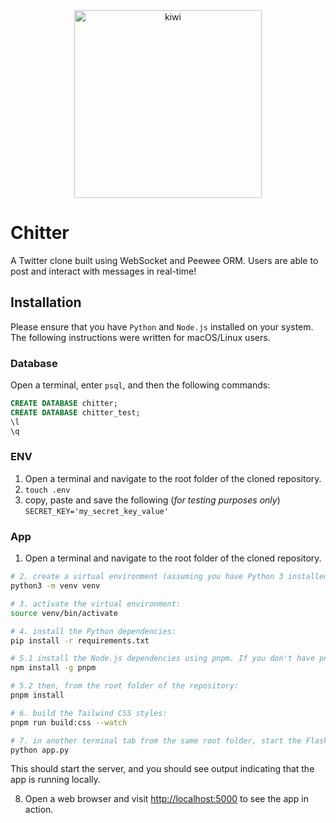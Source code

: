 <div align="center">
  <img src="https://github.com/adrianHards/makers-solutions/assets/93719632/981ef8f2-bf8e-424c-835c-d586e319a862" alt="kiwi" width="300">
</div>

# Chitter

A Twitter clone built using WebSocket and Peewee ORM. Users are able to post and interact with messages in real-time!

## Installation

Please ensure that you have `Python` and `Node.js` installed on your system. The following instructions were written for macOS/Linux users.

### Database
Open a terminal, enter `psql`, and then the following commands:
```sql
CREATE DATABASE chitter;
CREATE DATABASE chitter_test;
\l
\q
```

### ENV
1. Open a terminal and navigate to the root folder of the cloned repository.
2. `touch .env`
3. copy, paste and save the following (_for testing purposes only_) `SECRET_KEY='my_secret_key_value'`

### App
1. Open a terminal and navigate to the root folder of the cloned repository.

```bash
# 2. create a virtual environment (assuming you have Python 3 installed) by running the following command:
python3 -m venv venv

# 3. activate the virtual environment:
source venv/bin/activate

# 4. install the Python dependencies:
pip install -r requirements.txt

# 5.1 install the Node.js dependencies using pnpm. If you don't have pnpm installed, you can install it globally by running:
npm install -g pnpm

# 5.2 then, from the root folder of the repository:
pnpm install

# 6. build the Tailwind CSS styles:
pnpm run build:css --watch

# 7. in another terminal tab from the same root folder, start the Flask web server:
python app.py
```

This should start the server, and you should see output indicating that the app is running locally.

8. Open a web browser and visit [http://localhost:5000](http://localhost:5000) to see the app in action.
